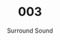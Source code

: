 ---
assets: "/assets/003"
title: "003"
subtitle: "Surround Sound"
datetime: "Sat Sept 09 2017 8PM"
price: "$20"
location: 
  name: "Future Space"
  url: "https://www.eventbrite.com/e/mixed-signals-003-surround-sound-tickets-37259954527"
  notes: "Address will be sent out by email the day of the event"
description: >
  Surround sound. A listener at the center of a field of sound is surrounded, as if they are the target of a musical ambush. Oscillations as military divisions, phalanxes vibrating at hyper-real frequencies. We are surrounded, and the sound closes us in on all sides. There is no path outward not blocked by music, by sensation; everywhere we turn antagonistic melodies set upon us and thwart our progress. We say we are surrounded, from the sound there is no escape.
  On September 9th, join us at Dave and Gabe’s at 8pm. They have generously offered to share their 40 channel surround system with us, and we’ve reached out to an extremely talented group of musicians to arrange music for this unique setup. Tickets are available in advance below. We look forward to seeing you there.


links:
  - name: "fb event"
    url: "https://www.facebook.com/events/124021031576466"
  - name: "RSVP"
    url: "https://www.eventbrite.com/e/mixed-signals-003-surround-sound-tickets-37259954527"

performances:
  - name: "Dave & Gabe"
    url: "http://www.daveandgabe.care/"
    performers:
      - name: "Dave Rife"
      - name: "Gabe Liberti"
    image: "/images/daveandgabe.jpg"
    description: >
      Dave & Gabe is an interactive installation studio that unites sound, light, and tactility into immersive experiences. Our gracious hosts for the night, Dave & Gabe will be performing a piece to demonstrate the capabilities of their incredible new 40 channel system. Along with aiding in putting together tonight’s event, they have worked with the artists to adapt the performances to this unique system. They are excited to continue to make their spatial audio system available to more artists and audiences in the future. 

  - name: "Oppositional Surge"
    performers:
      - name: "Margaret Schedel"
        url: "www.schedel.net"
    image: "/images/oppositional.jpg"
    description: >
      An opposition surge occurs when a rough surface or particulate cloud becomes brighter when illuminated from behind the observer. In astronomy this can be seen as a abrupt and noticeable increase in the  intensity of a celestial body as its phase angle of observation approaches zero. Oppositional Surge  is a work which explores sudden changes in intensity using a constrained number of elements.

  - name: "Melody and Daniel"
    performers:
      - name: "Melody Loveless"
        url: "http://melody-loveless.squarespace.com/"
      - name: Daniel Steffey
        url: "http://www.noisefromtheunderground.com/"
    image: "/images/melody.jpg"
    description: >
      Melody Loveless is a Brooklyn based composer, media artist, and performer. Their work ranges from pieces for electronic and acoustic instruments, multisensory performance, and interactive sound installations that highlight the corporeality of their audience.
      Daniel Steffey’s music focuses on the boundaries of musical systems, both electronic and acoustic, that are on the verge of collapse. The power in the brittleness of these boundaries, often dictates more than the composer or performers can control, which is very welcomed.

  - name: "Creak"
    performers:
      - name: "Jenn Grossman"
        url: "https://www.jenngrossman.net"
    image: "/images/creak.jpg"
    description: >
      "Creak" uses industrial recordings, mechanical drones and rhythms to create a dark, layered cinematic ambience, capturing a surreal and internal mood of place, a blur between displaced reality and imposed reality, a subconscious sound space for psycho-spatial rumination and (dis)orientation. [the spatial composition is softly determinant, based off the notion of circumstantial infiltration, a type of ventilation system describing the uncontrolled flow of air from outdoors to indoors through leaks (unplanned openings)]

  - name: "Ultraspatial Field"
    performers:
      - name: "Kamron Saniee"
        url: "http://superstitial.is"
    image: "/images/ultraspatial.jpg"
    description:  >
      Kamron Saniee is an electronic musician and composer based in NYC. Inspired by musical cultures ranging from Persian classical to avant-garde electronic movements, his music been noted for its forward energy, textural sound palette and rhythmic intensity. Having previously trained as a classical violinist, Saniee's approach is dynamic and improvisational, resulting in visceral and enlivening live sets. He was one of 8 US producers selected for the 2016 edition of the Red Bull Music Academy and has performed his electronic works in New York, Montréal, Berlin, Budapest and Tokyo. Since 2015, he has explored a parallel project in spatial sound composition, producing numerous live performances and installations for multichannel formats in a style which he terms "ultra-spatial", where a combination of programmatic synthesis and haptic control allows the creation and expressive modulation of intrinsically spatial sonic forms. Allowing for trajectories themselves to become sources through spatial synthesis, his approach contrasts with spatialization paradigms in which sources follow localized trajectories in space, thus transcending the experiential correlation between localization and source.

background: >
  <script type="text/javascript" src="https://cdnjs.cloudflare.com/ajax/libs/paper.js/0.11.4/paper-full.min.js"></script>
  <style type="text/css">
    #canvas {
      position: fixed;
      z-index: -100;
    }
    #canvas[resize] {
      width: 100%;
      height: 100%;
    }
  </style>
  <script type="text/paperscript" canvas="canvas">
  var bg = new Path.Rectangle({
    point: [-1, -1],
    size: [view.size.width + 2, view.size.height + 2],
    strokeColor: 'black',
    selected: true
  });
  bg.sendToBack();
  bg.fillColor = '#000';

  var spkPath = new Path();

  spkPath.add(new Point(-50,0));
  spkPath.add(new Point(50, 0));
  spkPath.add(new Point(150, 250));
  spkPath.add(new Point(-150, 250));

  spkPath.closed = true;

  spkPath.style = {
    fillColor: {
      gradient: {
        stops: ['pink', 'white']
      },
      origin: [0,0],
      destination: [0, 500]
    },
    shadowColor: 'pink', //gradient wasn't performant enough ;_; we can try and add it back later
    shadowBlur: 60
  }

  var spk = new SymbolDefinition(spkPath, true);

  var sndMask = new Path();

  sndMask.add(new Point(-50,0));
  sndMask.add(new Point(50, 0));
  sndMask.add(new Point(300, 500));
  sndMask.add(new Point(-300, 500));
  sndMask.closed = true;

  var sndGroup = new Group(sndMask);
  sndGroup.clipped = true;
  var waves = [];
  for(var i = 0; i < 10; i ++){
    waves[i] = new Path.Circle(new Point(0,0), i * 15);
    waves[i].strokeColor = 'white';
    waves[i].strokeWidth = 2;
  }

  sndGroup.addChildren(waves);

  var sndWave = new SymbolDefinition(sndGroup);


  var SoundWaves = function(){
    // this.group = sndWave.place(new Point(0, 0));
    this.mask = new Path();
    this.group = new Group(this.mask);
    this.group.clipped = true;
    this.waves = [];

    this.animationSpeed = Math.random() * 0.4 + 1.8;
    this.initialOffset = Math.random() * 400;
  }

  SoundWaves.prototype.init = function(){
    this.mask.add(new Point(-50,0));
    this.mask.add(new Point(50, 0));
    this.mask.add(new Point(300, 500));
    this.mask.add(new Point(-300, 500));
    this.mask.closed = true;

    for(var i = 0; i < 10; i ++){
      this.waves[i] = new Path.Circle(new Point(0,0), i * 15 + this.initialOffset);
      // var hyp = i * 15 + this.initialOffset;
      // var end = new Point(hyp * Math.cos(45 * (Math.PI/180)), hyp * Math.sin(45 * (Math.PI/180)));
      // var middle = new Point(0, -hyp);
      // var start = new Point(-hyp * Math.cos(45 * (Math.PI/180)), hyp * Math.sin(45 * (Math.PI/180)));
      // this.waves[i] = new Path.Arc(start, middle, end);
      // this.waves[i].rotate(180);
      this.waves[i].strokeColor = 'white';
      this.waves[i].strokeWidth = 2;
    }
    this.group.addChildren(this.waves);
  }
    
  SoundWaves.prototype.translate = function(vec){
    this.group.translate(vec);
  }

  SoundWaves.prototype.rotate = function(angle, point){
    this.group.rotate(angle, point)
  }

  SoundWaves.prototype.scale = function(scale){
    this.group.scale(scale, new Point(0, 0));
  }

  SoundWaves.prototype.animate = function(){
    for(var i = 0, iMax = this.waves.length; i < iMax; i ++){
      // this.waves[i].scale(1.1);
      this.waves[i].bounds.x -= this.animationSpeed;
      this.waves[i].bounds.y -= this.animationSpeed;
      this.waves[i].bounds.width += this.animationSpeed * 2;
      this.waves[i].bounds.height += this.animationSpeed * 2;
      if(this.waves[i].bounds.width > 1000){
        this.waves[i].scale(0.000001);
      }
    }
  }

  var Speaker = function(){
    this.path = spk.place(new Point(0, 0));
    this.soundWaves = new SoundWaves();
  }

  Speaker.prototype.init = function(){
    this.soundWaves.init();


  }

  Speaker.prototype.translate = function(vec){
    this.path.translate(vec);
    this.soundWaves.translate(vec);
  }

  Speaker.prototype.rotate = function(angle){
    this.path.rotate(angle, new Point(0, 0));
    this.soundWaves.rotate(angle, new Point(0, 0));
  }

  Speaker.prototype.scale = function(scale){
    this.path.scale(scale, new Point(0, 0));
    this.soundWaves.scale(scale)
  }

  Speaker.prototype.animate = function(){
    this.soundWaves.animate();
  }

  var magicNum = 288000/((window.innerWidth > window.innerHeight) ? window.innerWidth : window.innerHeight)

  var Rectangle = function(x, y, width, height){
    if(height > magicNum && width > magicNum){
      if(Math.random() > 0.5){
        //50/50
        if(Math.random() > 0.5){
          //split vertical first
          verticalFifty(x, y, width, height);
        } else {
          //split horizontal first
          horizontalFifty(x, y, width, height);
        }
      } else {
        //66/33
        if(Math.random() > 0.5){
          //split vertical first
          verticalThird(x, y, width, height);
        } else {
          //split horizontal first
          horizontalThird(x, y, width, height);
        }
      }
    } else if(height > width && height/width > 3){
      horizontalThird(x, y, width, height);
    } else if(width > height && height/width < .4){
      verticalThird(x, y, width, height);
    } else {
      this.draw = true;

      //debug mode
      // var path = new Path.Rectangle(new Point(x, y), new Point(x + width, y + height));
      // path.strokeColor = '#'+Math.floor(Math.random()*16777215).toString(16); //https://www.paulirish.com/2009/random-hex-color-code-snippets/
      // var circ = new Path.Circle(x + width/2, y + height/2, 2);
      // circ.fillColor = "black";

      placeSpeaker(x, y, width, height);
    }
  }

  function verticalFifty(x, y, width, height){
    new Rectangle(x, y, width/2, height);
    new Rectangle(x + width/2, y, width/2, height);
  }

  function horizontalFifty(x, y, width, height){
    new Rectangle(x, y, width, height/2);
    new Rectangle(x, y + height/2, width, height/2);
  }

  function verticalThird(x, y, width, height){
    var offset = Math.floor(Math.random() + 1.5);
    new Rectangle(x, y, offset * width/3, height);
    new Rectangle(x + offset * width/3, y, (3-offset) * width/3, height);
  }

  function horizontalThird(x, y, width, height){
    var offset = Math.floor(Math.random() + 1.5);
    new Rectangle(x, y, width, offset * height/3);
    new Rectangle(x, y + offset * height/3, width, (3-offset) * height/3);
  }

  function drawArrow(x, y, angle, magnitude){
    var origin = new Point(x, y);
    var path = new Path.Line(origin, new Point(x + magnitude, y));
    path.add(new Point(x + magnitude * 0.7, y - magnitude * 0.08));
    path.add(new Point(x + magnitude * 0.7, y + magnitude * 0.08));
    path.add(new Point(x + magnitude, y));
    path.closed;

    path.fillColor = path.strokeColor = "black";

    path.rotate(angle, origin);
  }


  var speakers = [];

  function placeSpeaker(x, y, width, height){
    if(width > height){
      var angle = Math.random() > 0.5 ? 0 : 180;
      if(angle == 180){
        x = x + width;
      }
      var scale = height * 0.005;
      // drawArrow(x, y + height/2, angle, scale)

      var sp = new Speaker();
      sp.init();
      sp.scale(scale);
      sp.rotate(angle - 90);
      sp.translate(new Point(x, y + height/2));
      speakers.push(sp);
    } else {
      var angle = Math.random() > 0.5 ? 90 : 270;
      if(angle == 270){
        y = y + height;
      }
      var scale = width * 0.005;
      // drawArrow(x + width/2, y, angle, scale);

      var sp = new Speaker();
      sp.init();
      sp.scale(scale);
      sp.rotate(angle - 90);
      sp.translate(new Point(x + width/2, y));
      speakers.push(sp);
    }
  }

  view.onResize = function(){
    sp = [];
    project.clear() 
    magicNum = 400000/((window.innerWidth > window.innerHeight) ? window.innerWidth : window.innerHeight)
    new Rectangle(0, 0, window.innerWidth, window.innerHeight);
    var bg = new Path.Rectangle({
        point: [-1, -1],
        size: [view.size.width + 2, view.size.height + 2],
        strokeColor: 'black',
        selected: true
    });
    bg.sendToBack();
    bg.fillColor = '#000';
  }

  // var spk = new Speaker();
  // spk.init();
  // spk.translate([500, 200])
  // speakers.push(spk)

  var animationSpeed = 5;
  view.onFrame = function(event) {
    for(var i = 0, iMax = speakers.length; i < iMax; i ++){
      speakers[i].animate();
    }
  }
  </script>
  <canvas style="width:100%; height:100%" id="canvas" resize stats hidpi="off"></canvas>
---